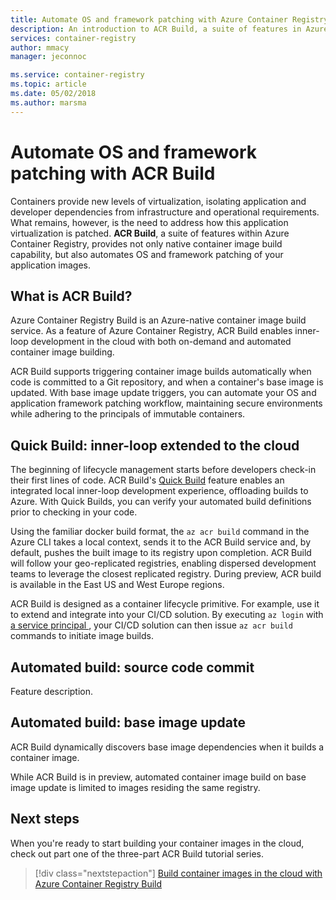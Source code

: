 ```yaml
---
title: Automate OS and framework patching with Azure Container Registry Build (ACR Build)
description: An introduction to ACR Build, a suite of features in Azure Container Registry that provides secure, automated container image build and patching in the cloud.
services: container-registry
author: mmacy
manager: jeconnoc

ms.service: container-registry
ms.topic: article
ms.date: 05/02/2018
ms.author: marsma
---
```


# Automate OS and framework patching with ACR Build

Containers provide new levels of virtualization, isolating application and developer dependencies from infrastructure and operational requirements. What remains, however, is the need to address how this application virtualization is patched. **ACR Build**, a suite of features within Azure Container Registry, provides not only native container image build capability, but also automates OS and framework patching of your application images.

## What is ACR Build?

Azure Container Registry Build is an Azure-native container image build service. As a feature of Azure Container Registry, ACR Build enables inner-loop development in the cloud with both on-demand and automated container image building.

ACR Build supports triggering container image builds automatically when code is committed to a Git repository, and when a container's base image is updated. With base image update triggers, you can automate your OS and application framework patching workflow, maintaining secure environments while adhering to the principals of immutable containers.

## Quick Build: inner-loop extended to the cloud

The beginning of lifecycle management starts before developers check-in their first lines of code. ACR Build's [Quick Build](container-registry-tutorial-quick-build.md) feature enables an integrated local inner-loop development experience, offloading builds to Azure. With Quick Builds, you can verify your automated build definitions prior to checking in your code.

Using the familiar docker build format, the `az acr build` command in the Azure CLI takes a local context, sends it to the ACR Build service and, by default, pushes the built image to its registry upon completion. ACR Build will follow your geo-replicated registries, enabling dispersed development teams to leverage the closest replicated registry. During preview, ACR build is available in the East US and West Europe regions.

ACR Build is designed as a container lifecycle primitive. For example, use it to extend and integrate into your CI/CD solution. By executing `az login` with [a service principal
](https://docs.microsoft.com/en-us/cli/azure/authenticate-azure-cli?view=azure-cli-latest#log-in-with-a-service-principal), your CI/CD solution can then issue `az acr build` commands to initiate image builds.

## Automated build: source code commit

Feature description.

## Automated build: base image update

ACR Build dynamically discovers base image dependencies when it builds a container image.

While ACR Build is in preview, automated container image build on base image update is limited to images residing the same registry.

## Next steps

When you're ready to start building your container images in the cloud, check out part one of the three-part ACR Build tutorial series.

> [!div class="nextstepaction"]
> [Build container images in the cloud with Azure Container Registry Build](container-registry-tutorial-quick-build.md)

<!-- LINKS - External -->
[sample-archive]: https://github.com/Azure-Samples/acr-build-helloworld-node/archive/master.zip
[terms-of-use]: https://azure.microsoft.com/support/legal/preview-supplemental-terms/

<!-- LINKS - Internal -->
[azure-cli]: /cli/azure/install-azure-cli
[az-acr-build]: /cli/azure/acr#az-acr-build
[az-ad-sp-create-for-rbac]: /cli/azure/ad/sp#az-ad-sp-create-for-rbac
[az-container-attach]: /cli/azure/container#az-container-attach
[az-container-create]: /cli/azure/container#az-container-create
[az-container-delete]: /cli/azure/container#az-container-delete
[az-keyvault-create]: /cli/azure/keyvault/secret#az-keyvault-create
[az-keyvault-secret-set]: /cli/azure/keyvault/secret#az-keyvault-secret-set
[service-principal-auth]: container-registry-auth-service-principal.md

<!-- IMAGES -->
[quick-build-01-fork]: ./media/container-registry-tutorial-quick-build/quick-build-01-fork.png
[quick-build-02-browser]: ./media/container-registry-tutorial-quick-build/quick-build-02-browser.png
